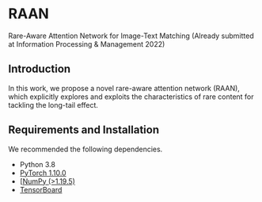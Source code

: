 # RAAN
Rare-Aware Attention Network for Image-Text Matching (Already submitted at Information Processing & Management 2022)
## Introduction
In this work, we propose a novel rare-aware attention network (RAAN), which explicitly explores and exploits the characteristics of rare content for tackling the long-tail effect.  
## Requirements and Installation
We recommended the following dependencies.      
* Python 3.8    
* [PyTorch 1.10.0](http://pytorch.org/)  
* [[NumPy (>1.19.5)]([http://pytorch.org/](http://www.numpy.org/))   
* [TensorBoard]([http://pytorch.org/](https://github.com/TeamHG-Memex/tensorboard_logger))   
